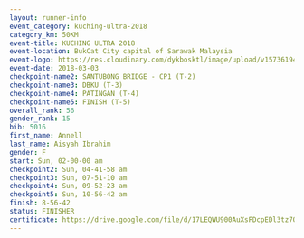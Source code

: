 ```yaml
--- 
layout: runner-info 
event_category: kuching-ultra-2018 
category_km: 50KM 
event-title: KUCHING ULTRA 2018 
event-location: BukCat City capital of Sarawak Malaysia 
event-logo: https://res.cloudinary.com/dykbosktl/image/upload/v1573619473/Logo/kuching-ultra-2018-logo_tlpvm5.png 
event-date: 2018-03-03 
checkpoint-name2: SANTUBONG BRIDGE - CP1 (T-2) 
checkpoint-name3: DBKU (T-3) 
checkpoint-name4: PATINGAN (T-4) 
checkpoint-name5: FINISH (T-5) 
overall_rank: 56
gender_rank: 15
bib: 5016
first_name: Annell
last_name: Aisyah Ibrahim
gender: F
start: Sun, 02-00-00 am
checkpoint2: Sun, 04-41-58 am
checkpoint3: Sun, 07-51-10 am
checkpoint4: Sun, 09-52-23 am
checkpoint5: Sun, 10-56-42 am
finish: 8-56-42
status: FINISHER
certificate: https://drive.google.com/file/d/17LEQWU900AuXsFDcpEDl3tz7QYDjxdZ6/view?usp=sharing","CERTIFICATE")
--- 
```

